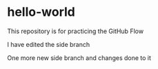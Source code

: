 # hello-world
This repository is for practicing the GitHub Flow

I have edited the side branch 

One more new side branch and changes done to it 
